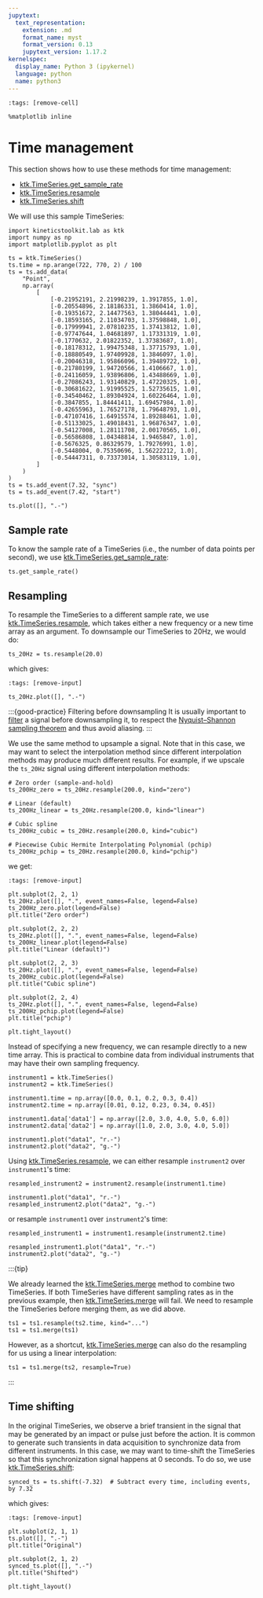 ```yaml
---
jupytext:
  text_representation:
    extension: .md
    format_name: myst
    format_version: 0.13
    jupytext_version: 1.17.2
kernelspec:
  display_name: Python 3 (ipykernel)
  language: python
  name: python3
---
```


```{code-cell} ipython3
:tags: [remove-cell]

%matplotlib inline
```

# Time management

This section shows how to use these methods for time management:

- [ktk.TimeSeries.get_sample_rate](api/ktk.TimeSeries.get_sample_rate.rst)
- [ktk.TimeSeries.resample](api/ktk.TimeSeries.resample.rst)
- [ktk.TimeSeries.shift](api/ktk.TimeSeries.shift.rst)

We will use this sample TimeSeries:

```{code-cell} ipython3
import kineticstoolkit.lab as ktk
import numpy as np
import matplotlib.pyplot as plt

ts = ktk.TimeSeries()
ts.time = np.arange(722, 770, 2) / 100
ts = ts.add_data(
    "Point",
    np.array(
        [
            [-0.21952191, 2.21998239, 1.3917855, 1.0],
            [-0.20554896, 2.18186331, 1.3860414, 1.0],
            [-0.19351672, 2.14477563, 1.38044441, 1.0],
            [-0.18593165, 2.11034703, 1.37598848, 1.0],
            [-0.17999941, 2.07810235, 1.37413812, 1.0],
            [-0.97747644, 1.04681897, 1.17331319, 1.0],
            [-0.1770632, 2.01822352, 1.37383687, 1.0],
            [-0.18178312, 1.99475348, 1.37715793, 1.0],
            [-0.18880549, 1.97409928, 1.3846097, 1.0],
            [-0.20046318, 1.95866096, 1.39489722, 1.0],
            [-0.21780199, 1.94720566, 1.4106667, 1.0],
            [-0.24116059, 1.93896806, 1.43488669, 1.0],
            [-0.27086243, 1.93140829, 1.47220325, 1.0],
            [-0.30681622, 1.91995525, 1.52735615, 1.0],
            [-0.34540462, 1.89304924, 1.60226464, 1.0],
            [-0.3847855, 1.84441411, 1.69457984, 1.0],
            [-0.42655963, 1.76527178, 1.79648793, 1.0],
            [-0.47107416, 1.64915574, 1.89288461, 1.0],
            [-0.51133025, 1.49018431, 1.96876347, 1.0],
            [-0.54127008, 1.28111708, 2.00170565, 1.0],
            [-0.56586808, 1.04348814, 1.9465847, 1.0],
            [-0.5676325, 0.86329579, 1.79276991, 1.0],
            [-0.5448004, 0.75350696, 1.56222212, 1.0],
            [-0.54447311, 0.73373014, 1.30583119, 1.0],
        ]
    )
)
ts = ts.add_event(7.32, "sync")
ts = ts.add_event(7.42, "start")

ts.plot([], ".-")
```

## Sample rate

To know the sample rate of a TimeSeries (i.e., the number of data points per second), we use [ktk.TimeSeries.get_sample_rate](api/ktk.TimeSeries.get_sample_rate.rst):

```{code-cell} ipython3
ts.get_sample_rate()
```

## Resampling

To resample the TimeSeries to a different sample rate, we use [ktk.TimeSeries.resample](api/ktk.TimeSeries.resample.rst), which takes either a new frequency or a new time array as an argument. To downsample our TimeSeries to 20Hz, we would do:

```{code-cell} ipython3
ts_20Hz = ts.resample(20.0)
```

which gives:

```{code-cell} ipython3
:tags: [remove-input]

ts_20Hz.plot([], ".-")
```

:::{good-practice} Filtering before downsampling
It is usually important to [filter](filters.md) a signal before downsampling it, to respect the [Nyquist–Shannon sampling theorem](https://en.wikipedia.org/wiki/Nyquist%E2%80%93Shannon_sampling_theorem) and thus avoid aliasing.
:::

We use the same method to upsample a signal. Note that in this case, we may want to select the interpolation method since different interpolation methods may produce much different results. For example, if we upscale the `ts_20Hz` signal using different interpolation methods:

```{code-cell} ipython3
# Zero order (sample-and-hold)
ts_200Hz_zero = ts_20Hz.resample(200.0, kind="zero")

# Linear (default)
ts_200Hz_linear = ts_20Hz.resample(200.0, kind="linear")

# Cubic spline
ts_200Hz_cubic = ts_20Hz.resample(200.0, kind="cubic")

# Piecewise Cubic Hermite Interpolating Polynomial (pchip)
ts_200Hz_pchip = ts_20Hz.resample(200.0, kind="pchip")
```

we get:

```{code-cell} ipython3
:tags: [remove-input]

plt.subplot(2, 2, 1)
ts_20Hz.plot([], ".", event_names=False, legend=False)
ts_200Hz_zero.plot(legend=False)
plt.title("Zero order")

plt.subplot(2, 2, 2)
ts_20Hz.plot([], ".", event_names=False, legend=False)
ts_200Hz_linear.plot(legend=False)
plt.title("Linear (default)")

plt.subplot(2, 2, 3)
ts_20Hz.plot([], ".", event_names=False, legend=False)
ts_200Hz_cubic.plot(legend=False)
plt.title("Cubic spline")

plt.subplot(2, 2, 4)
ts_20Hz.plot([], ".", event_names=False, legend=False)
ts_200Hz_pchip.plot(legend=False)
plt.title("pchip")

plt.tight_layout()
```

Instead of specifying a new frequency, we can resample directly to a new time array. This is practical to combine data from individual instruments that may have their own sampling frequency.

```{code-cell} ipython3
instrument1 = ktk.TimeSeries()
instrument2 = ktk.TimeSeries()

instrument1.time = np.array([0.0, 0.1, 0.2, 0.3, 0.4])
instrument2.time = np.array([0.01, 0.12, 0.23, 0.34, 0.45])

instrument1.data['data1'] = np.array([2.0, 3.0, 4.0, 5.0, 6.0])
instrument2.data['data2'] = np.array([1.0, 2.0, 3.0, 4.0, 5.0])

instrument1.plot("data1", "r.-")
instrument2.plot("data2", "g.-")
```

Using [ktk.TimeSeries.resample](api/ktk.TimeSeries.resample.rst), we can either resample `instrument2` over `instrument1`'s time:

```{code-cell} ipython3
resampled_instrument2 = instrument2.resample(instrument1.time)

instrument1.plot("data1", "r.-")
resampled_instrument2.plot("data2", "g.-")
```

or resample `instrument1` over `instrument2`'s time:

```{code-cell} ipython3
resampled_instrument1 = instrument1.resample(instrument2.time)

resampled_instrument1.plot("data1", "r.-")
instrument2.plot("data2", "g.-")
```

:::{tip}

We already learned the [ktk.TimeSeries.merge](api/ktk.TimeSeries.merge.rst) method to combine two TimeSeries. If both TimeSeries have different sampling rates as in the previous example, then [ktk.TimeSeries.merge](api/ktk.TimeSeries.merge.rst) will fail. We need to resample the TimeSeries before merging them, as we did above.

```
ts1 = ts1.resample(ts2.time, kind="...")
ts1 = ts1.merge(ts1)
```

However, as a shortcut, [ktk.TimeSeries.merge](api/ktk.TimeSeries.merge.rst) can also do the resampling for us using a linear interpolation:

```
ts1 = ts1.merge(ts2, resample=True)
```
:::


## Time shifting

In the original TimeSeries, we observe a brief transient in the signal that may be generated by an impact or pulse just before the action. It is common to generate such transients in data acquisition to synchronize data from different instruments. In this case, we may want to time-shift the TimeSeries so that this synchronization signal happens at 0 seconds. To do so, we use [ktk.TimeSeries.shift](api/ktk.TimeSeries.shift.rst):

```{code-cell} ipython3
synced_ts = ts.shift(-7.32)  # Subtract every time, including events, by 7.32
```

which gives:

```{code-cell} ipython3
:tags: [remove-input]

plt.subplot(2, 1, 1)
ts.plot([], ".-")
plt.title("Original")

plt.subplot(2, 1, 2)
synced_ts.plot([], ".-")
plt.title("Shifted")

plt.tight_layout()
```
